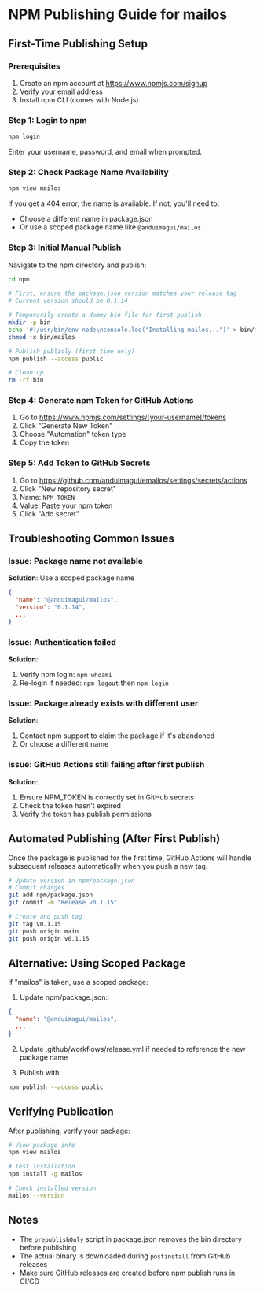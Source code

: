 # NPM Publishing Guide for mailos

## First-Time Publishing Setup

### Prerequisites
1. Create an npm account at https://www.npmjs.com/signup
2. Verify your email address
3. Install npm CLI (comes with Node.js)

### Step 1: Login to npm
```bash
npm login
```
Enter your username, password, and email when prompted.

### Step 2: Check Package Name Availability
```bash
npm view mailos
```
If you get a 404 error, the name is available. If not, you'll need to:
- Choose a different name in package.json
- Or use a scoped package name like `@anduimagui/mailos`

### Step 3: Initial Manual Publish
Navigate to the npm directory and publish:
```bash
cd npm

# First, ensure the package.json version matches your release tag
# Current version should be 0.1.14

# Temporarily create a dummy bin file for first publish
mkdir -p bin
echo '#!/usr/bin/env node\nconsole.log("Installing mailos...")' > bin/mailos
chmod +x bin/mailos

# Publish publicly (first time only)
npm publish --access public

# Clean up
rm -rf bin
```

### Step 4: Generate npm Token for GitHub Actions
1. Go to https://www.npmjs.com/settings/[your-username]/tokens
2. Click "Generate New Token"
3. Choose "Automation" token type
4. Copy the token

### Step 5: Add Token to GitHub Secrets
1. Go to https://github.com/anduimagui/emailos/settings/secrets/actions
2. Click "New repository secret"
3. Name: `NPM_TOKEN`
4. Value: Paste your npm token
5. Click "Add secret"

## Troubleshooting Common Issues

### Issue: Package name not available
**Solution**: Use a scoped package name
```json
{
  "name": "@anduimagui/mailos",
  "version": "0.1.14",
  ...
}
```

### Issue: Authentication failed
**Solution**: 
1. Verify npm login: `npm whoami`
2. Re-login if needed: `npm logout` then `npm login`

### Issue: Package already exists with different user
**Solution**:
1. Contact npm support to claim the package if it's abandoned
2. Or choose a different name

### Issue: GitHub Actions still failing after first publish
**Solution**: 
1. Ensure NPM_TOKEN is correctly set in GitHub secrets
2. Check the token hasn't expired
3. Verify the token has publish permissions

## Automated Publishing (After First Publish)

Once the package is published for the first time, GitHub Actions will handle subsequent releases automatically when you push a new tag:

```bash
# Update version in npm/package.json
# Commit changes
git add npm/package.json
git commit -m "Release v0.1.15"

# Create and push tag
git tag v0.1.15
git push origin main
git push origin v0.1.15
```

## Alternative: Using Scoped Package

If "mailos" is taken, use a scoped package:

1. Update npm/package.json:
```json
{
  "name": "@anduimagui/mailos",
  ...
}
```

2. Update .github/workflows/release.yml if needed to reference the new package name

3. Publish with:
```bash
npm publish --access public
```

## Verifying Publication

After publishing, verify your package:
```bash
# View package info
npm view mailos

# Test installation
npm install -g mailos

# Check installed version
mailos --version
```

## Notes
- The `prepublishOnly` script in package.json removes the bin directory before publishing
- The actual binary is downloaded during `postinstall` from GitHub releases
- Make sure GitHub releases are created before npm publish runs in CI/CD